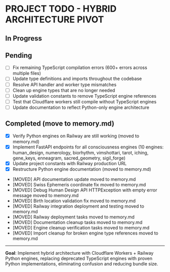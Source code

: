 # PROJECT TODO - HYBRID ARCHITECTURE PIVOT

## In Progress

## Pending
- [ ] Fix remaining TypeScript compilation errors (600+ errors across multiple files)
- [ ] Update type definitions and imports throughout the codebase
- [ ] Resolve API handler and worker type mismatches
- [ ] Clean up engine types that are no longer needed
- [ ] Update validation constants to remove TypeScript engine references
- [ ] Test that Cloudflare workers still compile without TypeScript engines
- [ ] Update documentation to reflect Python-only engine architecture
## Completed (move to memory.md)
- [x] Verify Python engines on Railway are still working (moved to memory.md)
- [x] Implement FastAPI endpoints for all consciousness engines (10 engines: human_design, numerology, biorhythm, vimshottari, tarot, iching, gene_keys, enneagram, sacred_geometry, sigil_forge)
- [x] Update project constants with Railway production URL
- [x] Restructure Python engine documentation (moved to memory.md)
- [MOVED] API documentation update moved to memory.md
- [MOVED] Swiss Ephemeris coordinate fix moved to memory.md
- [MOVED] Debug Human Design API HTTPException with empty error message moved to memory.md
- [MOVED] Birth location validation fix moved to memory.md
- [MOVED] Railway integration deployment and testing moved to memory.md
- [MOVED] Railway deployment tasks moved to memory.md
- [MOVED] Documentation cleanup tasks moved to memory.md
- [MOVED] Engine cleanup verification tasks moved to memory.md
- [MOVED] Import cleanup for broken engine type references moved to memory.md

---

**Goal**: Implement hybrid architecture with Cloudflare Workers + Railway Python engines, replacing deprecated TypeScript engines with proven Python implementations, eliminating confusion and reducing bundle size.